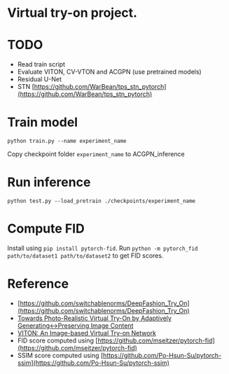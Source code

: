 # Virtual try-on project.

# TODO

* Read train script
* Evaluate VITON, CV-VTON and ACGPN (use pretrained models)
* Residual U-Net
* STN [https://github.com/WarBean/tps_stn_pytorch](https://github.com/WarBean/tps_stn_pytorch)

# Train model
`python train.py --name experiment_name`

Copy checkpoint folder `experiment_name` to ACGPN_inference

# Run inference
`python test.py --load_pretrain ./checkpoints/experiment_name`

# Compute FID
Install using `pip install pytorch-fid`.
Run `python -m pytorch_fid path/to/dataset1 path/to/dataset2` to get FID scores.

# Reference
* [https://github.com/switchablenorms/DeepFashion_Try_On](https://github.com/switchablenorms/DeepFashion_Try_On)
* [Towards Photo-Realistic Virtual Try-On by Adaptively
Generating↔Preserving Image Content](https://arxiv.org/pdf/2003.05863.pdf)
* [VITON: An Image-based Virtual Try-on Network](https://openaccess.thecvf.com/content_cvpr_2018/papers/Han_VITON_An_Image-Based_CVPR_2018_paper.pdf)
* FID score computed using [https://github.com/mseitzer/pytorch-fid](https://github.com/mseitzer/pytorch-fid)
* SSIM score computed using [https://github.com/Po-Hsun-Su/pytorch-ssim](https://github.com/Po-Hsun-Su/pytorch-ssim)